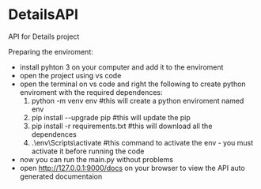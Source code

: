 # DetailsAPI
API for Details project 

Preparing the enviroment:
* install pyhton 3 on your computer and add it to the enviroment
* open the project using vs code 
* open the terminal on vs code and right the following to create python enviroment with the required dependences:
  1.  python -m venv env #this will create a python enviroment named env
  2.  pip install --upgrade pip #this will update the pip
  3.  pip install -r requirements.txt #this will download all the dependences
  4.  .\env\Scripts\activate #this command to activate the env - you must activate it before running the code
* now you can run the main.py without problems
* open http://127.0.0.1:9000/docs on your browser to view the API auto generated documentaion


